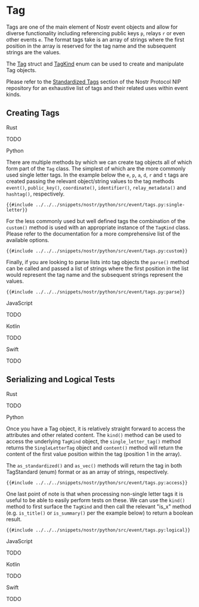 # Tag

Tags are one of the main element of Nostr event objects and allow for diverse functionality including referencing public keys `p`, relays `r` or even other events `e`. The format tags take is an array of strings where the first position in the array is reserved for the tag name and the subsequent strings are the values.

The [Tag](https://docs.rs/nostr/latest/nostr/event/tag/struct.Tag.html) struct and [TagKind](https://docs.rs/nostr/latest/nostr/event/tag/kind/enum.TagKind.html) enum can be used to create and manipulate Tag objects. 

Please refer to the [Standardized Tags](https://github.com/nostr-protocol/nips/tree/master) section of the Nostr Protocol NIP repository for an exhaustive list of tags and their related uses within event kinds.

## Creating Tags

<custom-tabs category="lang">

<div slot="title">Rust</div>
<section>

TODO

</section>

<div slot="title">Python</div>
<section>

There are multiple methods by which we can create tag objects all of which form part of the `Tag` class. The simplest of which are the more commonly used single letter tags. In the example below the `e`, `p`, `a`, `d`, `r` and `t` tags are created passing the relevant object/string values to the tag methods `event()`, `public_key()`, `coordinate()`, `identifier()`, `relay_metadata()` and `hashtag()`, respectively.

```python,ignore
{{#include ../../../snippets/nostr/python/src/event/tags.py:single-letter}}
```

For the less commonly used but well defined tags the combination of the `custom()` method is used with an appropriate instance of the `TagKind` class. Please refer to the documentation for a more comprehensive list of the available options.

```python,ignore
{{#include ../../../snippets/nostr/python/src/event/tags.py:custom}}
```

Finally, if you are looking to parse lists into tag objects the `parse()` method can be called and passed a list of strings where the first position in the list would represent the tag name and the subsequent strings represent the values. 

```python,ignore
{{#include ../../../snippets/nostr/python/src/event/tags.py:parse}}
```

</section>

<div slot="title">JavaScript</div>
<section>

TODO

</section>

<div slot="title">Kotlin</div>
<section>

TODO

</section>

<div slot="title">Swift</div>
<section>

TODO

</section>
</custom-tabs>

## Serializing and Logical Tests

<custom-tabs category="lang">

<div slot="title">Rust</div>
<section>

TODO

</section>

<div slot="title">Python</div>
<section>

Once you have a Tag object, it is relatively straight forward to access the attributes and other related content. The `kind()` method can be used to access the underlying `TagKind` object, the `single_letter_tag()` method returns the `SingleLetterTag` object and `content()` method will return the content of the first value position within the tag (position 1 in the array). 

The `as_standardized()` and `as_vec()` methods will return the tag in both TagStandard (enum) format or as an array of strings, respectively. 

```python,ignore
{{#include ../../../snippets/nostr/python/src/event/tags.py:access}}
```

One last point of note is that when processing non-single letter tags it is useful to be able to easily perform tests on these. We can use the `kind()` method to first surface the `TagKind` and then call the relevant "is_x" method (e.g. `is_title()` or `is_summary()` per the example below) to return a boolean result.

```python,ignore
{{#include ../../../snippets/nostr/python/src/event/tags.py:logical}}
```

</section>

<div slot="title">JavaScript</div>
<section>

TODO

</section>

<div slot="title">Kotlin</div>
<section>

TODO

</section>

<div slot="title">Swift</div>
<section>

TODO

</section>
</custom-tabs>
